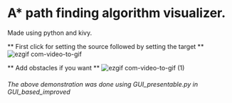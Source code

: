 # A* path finding algorithm visualizer.
Made using python and kivy.

** First click for setting the source followed by setting the target **
![ezgif com-video-to-gif](https://user-images.githubusercontent.com/48356056/82108235-c6fc0280-974a-11ea-8bde-38ca6521ac1e.gif)

** Add obstacles if you want **
![ezgif com-video-to-gif (1)](https://user-images.githubusercontent.com/48356056/82108291-2c4ff380-974b-11ea-9f85-afb7ead4c685.gif)

###### The above demonstration was done using GUI_presentable.py in GUI_based_improved
